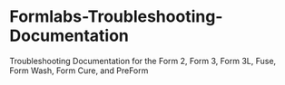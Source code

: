 # Formlabs-Troubleshooting-Documentation
Troubleshooting Documentation for the Form 2, Form 3, Form 3L, Fuse, Form Wash, Form Cure, and PreForm 

